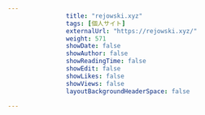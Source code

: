 ---
                title: "rejowski.xyz"
                tags: [個人サイト]
                externalUrl: "https://rejowski.xyz/"
                weight: 571
                showDate: false
                showAuthor: false
                showReadingTime: false
                showEdit: false
                showLikes: false
                showViews: false
                layoutBackgroundHeaderSpace: false
                ---

